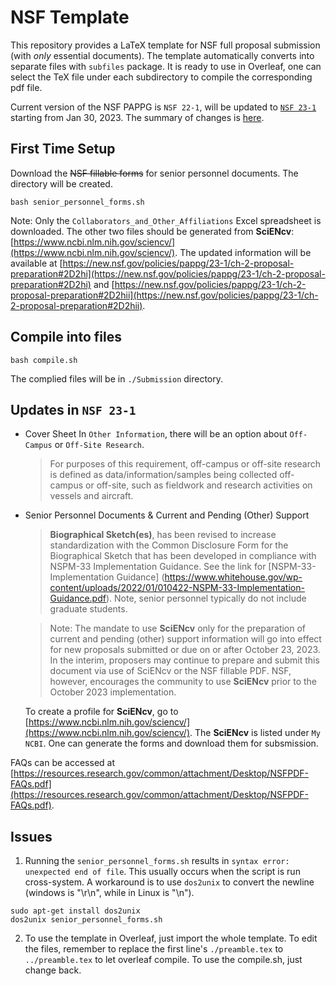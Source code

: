 # NSF Template

This repository provides a LaTeX template for NSF full proposal submission (with _only_ essential documents). The template automatically converts into separate files with ``subfiles`` package. It is ready to use in Overleaf, one can select the TeX file under each subdirectory to compile the corresponding pdf file.

Current version of the NSF PAPPG is ``NSF 22-1``, will be updated to [``NSF 23-1``](https://beta.nsf.gov/policies/pappg/23-1) starting from Jan 30, 2023. The summary of changes is [here](https://beta.nsf.gov/policies/pappg/23-1/summary-changes). 

## First Time Setup
Download the <del>NSF fillable forms</del> for senior personnel documents. The directory will be created. 
```
bash senior_personnel_forms.sh
```
Note: Only the ``Collaborators_and_Other_Affiliations`` Excel spreadsheet is downloaded. The other two files should be generated from **SciENcv**: [https://www.ncbi.nlm.nih.gov/sciencv/](https://www.ncbi.nlm.nih.gov/sciencv/). The updated information will be available at [https://new.nsf.gov/policies/pappg/23-1/ch-2-proposal-preparation#2D2hi](https://new.nsf.gov/policies/pappg/23-1/ch-2-proposal-preparation#2D2hi) and [https://new.nsf.gov/policies/pappg/23-1/ch-2-proposal-preparation#2D2hii](https://new.nsf.gov/policies/pappg/23-1/ch-2-proposal-preparation#2D2hii).
## Compile into files
```
bash compile.sh
```
The complied files will be in ``./Submission`` directory.
## Updates in ``NSF 23-1``
- Cover Sheet
    In ``Other Information``, there will be an option about ``Off-Campus`` or ``Off-Site Research``. 
    > For purposes of this requirement, off-campus or off-site research is defined as data/information/samples being collected off-campus or off-site, such as fieldwork and research activities on vessels and aircraft.

- Senior Personnel Documents & Current and Pending (Other) Support
    > **Biographical Sketch(es)**, has been revised to increase standardization with the Common Disclosure Form for the Biographical Sketch that has been developed in compliance with NSPM-33 Implementation Guidance. 
    See the link for [NSPM-33-Implementation Guidance] (https://www.whitehouse.gov/wp-content/uploads/2022/01/010422-NSPM-33-Implementation-Guidance.pdf). Note,  senior personnel typically do not include graduate students.

    > Note: The mandate to use **SciENcv** only for the preparation of current and pending (other) support information will go into effect for new proposals submitted or due on or after October 23, 2023. In  the interim, proposers may continue to prepare and submit this document via use of SciENcv or the NSF fillable PDF. NSF, however, encourages the community to use **SciENcv** prior to the October 2023 implementation.

    To create a profile for **SciENcv**, go to [https://www.ncbi.nlm.nih.gov/sciencv/](https://www.ncbi.nlm.nih.gov/sciencv/). The **SciENcv** is listed under ``My NCBI``. One can generate the forms and download them for subsmission.

FAQs can be accessed at [https://resources.research.gov/common/attachment/Desktop/NSFPDF-FAQs.pdf](https://resources.research.gov/common/attachment/Desktop/NSFPDF-FAQs.pdf). 
## Issues
1. Running the ``senior_personnel_forms.sh`` results in ``syntax error: unexpected end of file``. This usually occurs when the script is run cross-system. A workaround is to use ``dos2unix`` to convert the newline (windows is "\r\n", while in Linux is "\n").
```
sudo apt-get install dos2unix
dos2unix senior_personnel_forms.sh
```

2. To use the template in Overleaf, just import the whole template. To edit the files, remember to replace the first line's ``./preamble.tex`` to ``../preamble.tex`` to let overleaf compile. To use the compile.sh, just change back.  
